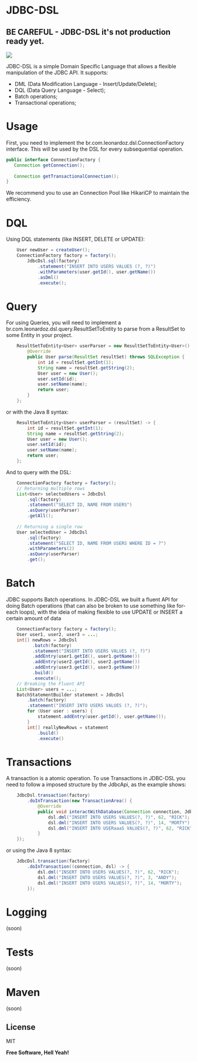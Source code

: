 # JDBC-DSL

## BE CAREFUL -  JDBC-DSL it's not production ready yet. 
[![][travis img]][travis]

[travis]:https://travis-ci.org/LeonardoZ/jdbc-dsl
[travis img]:https://travis-ci.org/LeonardoZ/jdbc-dsl.svg?branch=master


JDBC-DSL is a simple Domain Specific Language that allows a flexible manipulation of the JDBC API.
It supports:
  - DML (Data Modification Language - Insert/Update/Delete);
  - DQL (Data Query Language - Select);
  - Batch operations;
  - Transactional operations;

# Usage
First, you need to implement the br.com.leonardoz.dsl.ConnectionFactory interface. This will be used by the DSL for every subsequential operation.

```java
public interface ConnectionFactory {
   Connection getConnection();
    
   Connection getTransactionalConnection();
}
```
We recommend you to use an Connection Pool like HikariCP to maintain the efficiency.

# DQL
Using DQL statements (like INSERT, DELETE or UPDATE):
```java
    User newUser = createUser();
    ConnectionFactory factory = factory();
        JdbcDsl.sql(factory)
            .statement("INSERT INTO USERS VALUES (?, ?)")
            .withParameters(user.getId(), user.getName())
            .asDml()
            .execute();
```

# Query
For using Queries, you will need to implement a br.com.leonardoz.dsl.query.ResultSetToEntity<T> to parse from a ResultSet to some Entity in your project. 
```java
    ResultSetToEntity<User> userParser = new ResultSetToEntity<User>() {
        @Override
        public User parse(ResultSet resultSet) throws SQLException {
            int id = resultSet.getInt(1);
            String name = resultSet.getString(2);
            User user = new User();
            user.setId(id);
            user.setName(name);
            return user;
        }
    };
```
or with the Java 8 syntax:
```java
    ResultSetToEntity<User> userParser = (resultSet) -> {
        int id = resultSet.getInt(1);
        String name = resultSet.getString(2);
        User user = new User();
        user.setId(id);
        user.setName(name);
        return user;
    };
```

And to query with the DSL:
```java
    ConnectionFactory factory = factory();
    // Returning multiple rows
    List<User> selectedUsers = JdbcDsl
        .sql(factory)
        .statement("SELECT ID, NAME FROM USERS")
        .asQuery(userParser)
        .getAll();
        
    // Returning a single row
    User selectedUser = JdbcDsl
        .sql(factory)
        .statement("SELECT ID, NAME FROM USERS WHERE ID = ?")
        .withParameters(2)
        .asQuery(userParser)
        .get();
```

# Batch
JDBC supports Batch operations. In JDBC-DSL we built a fluent API for doing Batch operations (that can also be broken to use something like for-each loops), with the ideia of making flexible to use UPDATE or INSERT a certain amount of data
```java
    ConnectionFactory factory = factory();
    User user1, user2, user3 = ...;
    int[] newRows = JdbcDsl
          .batch(factory)
          .statement("INSERT INTO USERS VALUES (?, ?)")
          .addEntry(user1.getId(), user1.getName())
          .addEntry(user2.getId(), user2.getName())
          .addEntry(user3.getId(), user3.getName())
          .build()
          .execute();
    // Breaking the Fluent API
    List<User> users = ...;
    BatchStatementBuilder statement = JdbcDsl
        .batch(factory)
        .statement("INSERT INTO USERS VALUES (?, ?)");
        for (User user : users) {
            statement.addEntry(user.getId(), user.getName());
        }
        int[] reallyNewRows = statement
            .build()
            .execute()
```

# Transactions
A transaction is a atomic operation. To use Transactions in JDBC-DSL you need to follow a imposed structure by the JdbcApi, as the example shows:
```java
    JdbcDsl.transaction(factory)
        .doInTransaction(new TransactionArea() {
            @Override
            public void interactWithDatabase(Connection connection, JdbcTransactionalDsl dsl) throws SQLException {
                dsl.dml("INSERT INTO USERS VALUES(?, ?)", 62, "RICK");
                dsl.dml("INSERT INTO USERS VALUES(?, ?)", 14, "MORTY");
                dsl.dml("INSERT INTO USERaaaS VALUES(?, ?)", 62, "RICK");
            }
    });
```
or using the Java 8 syntax:
```java
    JdbcDsl.transaction(factory)
        .doInTransaction((connection, dsl) -> {
            dsl.dml("INSERT INTO USERS VALUES(?, ?)", 62, "RICK");
            dsl.dml("INSERT INTO USERS VALUES(?, ?)", 3, "ANDY");
            dsl.dml("INSERT INTO USERS VALUES(?, ?)", 14, "MORTY");
        });
```

# Logging
(soon)

# Tests
(soon)

# Maven
(soon)

License
----

MIT


**Free Software, Hell Yeah!**


